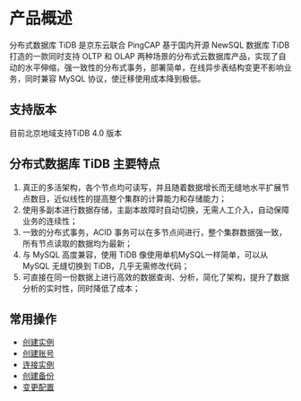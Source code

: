 # 产品概述
分布式数据库 TiDB 是京东云联合 PingCAP 基于国内开源 NewSQL 数据库 TiDB 打造的一款同时支持 OLTP 和 OLAP 两种场景的分布式云数据库产品，实现了自动的水平伸缩，强一致性的分布式事务，部署简单，在线异步表结构变更不影响业务，同时兼容 MySQL 协议，使迁移使用成本降到极低。

## 支持版本
目前北京地域支持TiDB 4.0 版本

## 分布式数据库 TiDB 主要特点 
1. 真正的多活架构，各个节点均可读写，并且随着数据增长而无缝地水平扩展节点数目，近似线性的提高整个集群的计算能力和存储能力；
2. 使用多副本进行数据存储，主副本故障时自动切换，无需人工介入，自动保障业务的连续性；
3. 一致的分布式事务，ACID 事务可以在多节点间进行，整个集群数据强一致，所有节点读取的数据均为最新；
4. 与 MySQL 高度兼容，使用 TiDB 像使用单机MySQL一样简单，可以从 MySQL 无缝切换到 TiDB，几乎无需修改代码；
5. 可直接在同一份数据上进行高效的数据查询、分析，简化了架构，提升了数据分析的实时性，同时降低了成本；


## 常用操作
- [创建实例](../Operation-Guide/Instance/Create-Instance.md)
- [创建账号](../Operation-Guide/Account/Create-Account.md)
- [连接实例](../Operation-Guide/Instance/Connect-Instance.md)
- [创建备份](../Operation-Guide/Backup/Create-Backup.md)
- [变更配置](../Operation-Guide/Instance/Modify-Instance-Spec.md)
 
